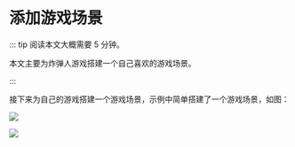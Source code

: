 # 添加游戏场景

::: tip 阅读本文大概需要 5 分钟。

本文主要为炸弹人游戏搭建一个自己喜欢的游戏场景。

:::

接下来为自己的游戏搭建一个游戏场景，示例中简单搭建了一个游戏场景，如图：

![](https://wstatic-a1.233leyuan.com/productdocs/static/boxcnezdNsc6inNuQoDqYftpwGh.png)

![](https://wstatic-a1.233leyuan.com/productdocs/static/boxcn1Lu7rft5tZEwqdhuNd9pPg.png)
